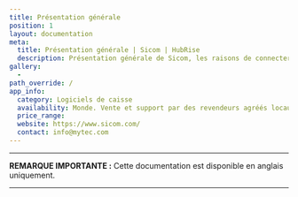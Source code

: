 ```yaml
---
title: Présentation générale
position: 1
layout: documentation
meta:
  title: Présentation générale | Sicom | HubRise
  description: Présentation générale de Sicom, les raisons de connecter votre caisse à HubRise et les fonctionnalités de l'intégration avec HubRise.
gallery:
  -
path_override: /
app_info:
  category: Logiciels de caisse
  availability: Monde. Vente et support par des revendeurs agréés locaux.
  price_range:
  website: https://www.sicom.com/
  contact: info@mytec.com
---
```


---

**REMARQUE IMPORTANTE :** Cette documentation est disponible <Link to="/apps/sicom" addLocalePrefix={false}>en anglais uniquement</Link>.

---

